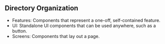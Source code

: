 ## Directory Organization

- Features: Components that represent a one-off, self-contained feature.
- UI: Standalone UI components that can be used anywhere, such as a button.
- Screens: Components that lay out a page.
